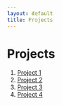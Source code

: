 ```yaml
---
layout: default
title: Projects
---
```


# Projects

1. [Project 1](Projects/project1.md)
2. [Project 2](Projects/project2.md)
3. [Project 3](Projects/project3.md)
4. [Project 4](Projects/project4.md)
